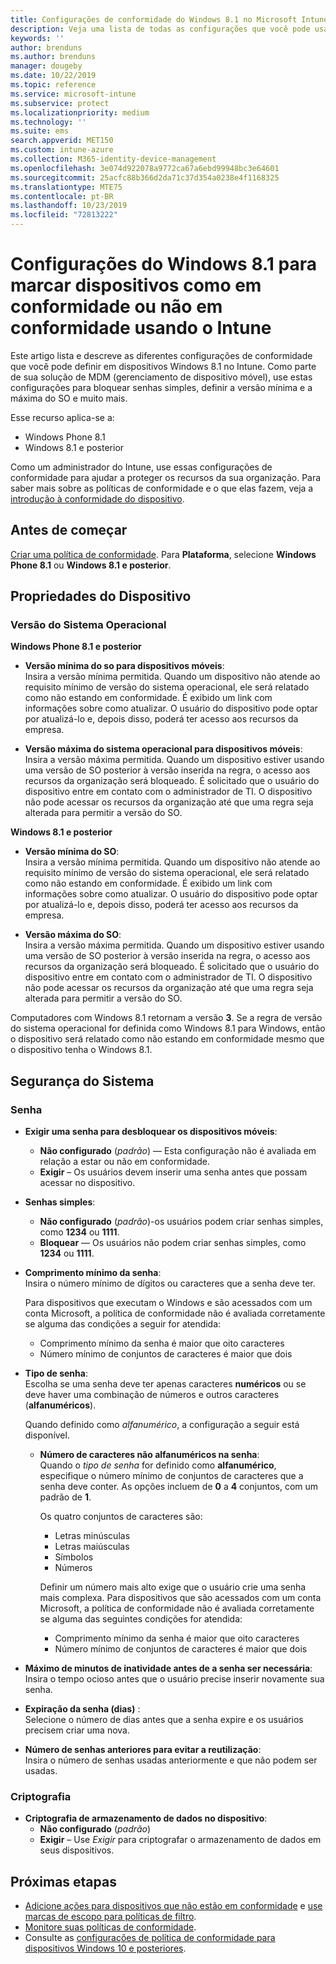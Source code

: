 ```yaml
---
title: Configurações de conformidade do Windows 8.1 no Microsoft Intune – Azure | Microsoft Docs
description: Veja uma lista de todas as configurações que você pode usar ao definir a conformidade para seus dispositivos Windows 8.1 e Windows Phone 8.1 no Microsoft Intune. Verifique a conformidade no sistema de operacional mínimo e máximo, defina restrições de senha e comprimento, habilite a criptografia no armazenamento de dados e muito mais.
keywords: ''
author: brenduns
ms.author: brenduns
manager: dougeby
ms.date: 10/22/2019
ms.topic: reference
ms.service: microsoft-intune
ms.subservice: protect
ms.localizationpriority: medium
ms.technology: ''
ms.suite: ems
search.appverid: MET150
ms.custom: intune-azure
ms.collection: M365-identity-device-management
ms.openlocfilehash: 3e074d922078a9772ca67a6ebd99948bc3e64601
ms.sourcegitcommit: 25acfc88b366d2da71c37d354a0238e4f1168325
ms.translationtype: MTE75
ms.contentlocale: pt-BR
ms.lasthandoff: 10/23/2019
ms.locfileid: "72813222"
---
```

# <a name="windows-81-settings-to-mark-devices-as-compliant-or-not-compliant-using-intune"></a>Configurações do Windows 8.1 para marcar dispositivos como em conformidade ou não em conformidade usando o Intune

Este artigo lista e descreve as diferentes configurações de conformidade que você pode definir em dispositivos Windows 8.1 no Intune. Como parte de sua solução de MDM (gerenciamento de dispositivo móvel), use estas configurações para bloquear senhas simples, definir a versão mínima e a máxima do SO e muito mais.

Esse recurso aplica-se a:

- Windows Phone 8.1
- Windows 8.1 e posterior

Como um administrador do Intune, use essas configurações de conformidade para ajudar a proteger os recursos da sua organização. Para saber mais sobre as políticas de conformidade e o que elas fazem, veja a [introdução à conformidade do dispositivo](device-compliance-get-started.md).

## <a name="before-you-begin"></a>Antes de começar

[Criar uma política de conformidade](create-compliance-policy.md#create-the-policy). Para **Plataforma**, selecione **Windows Phone 8.1** ou **Windows 8.1 e posterior**.

## <a name="device-properties"></a>Propriedades do Dispositivo

### <a name="operating-system-version"></a>Versão do Sistema Operacional

**Windows Phone 8.1 e posterior**
- **Versão mínima do so para dispositivos móveis**:  
  Insira a versão mínima permitida. Quando um dispositivo não atende ao requisito mínimo de versão do sistema operacional, ele será relatado como não estando em conformidade. É exibido um link com informações sobre como atualizar. O usuário do dispositivo pode optar por atualizá-lo e, depois disso, poderá ter acesso aos recursos da empresa.

- **Versão máxima do sistema operacional para dispositivos móveis**:  
  Insira a versão máxima permitida. Quando um dispositivo estiver usando uma versão de SO posterior à versão inserida na regra, o acesso aos recursos da organização será bloqueado. É solicitado que o usuário do dispositivo entre em contato com o administrador de TI. O dispositivo não pode acessar os recursos da organização até que uma regra seja alterada para permitir a versão do SO.

**Windows 8.1 e posterior**
- **Versão mínima do SO**:  
  Insira a versão mínima permitida. Quando um dispositivo não atende ao requisito mínimo de versão do sistema operacional, ele será relatado como não estando em conformidade. É exibido um link com informações sobre como atualizar. O usuário do dispositivo pode optar por atualizá-lo e, depois disso, poderá ter acesso aos recursos da empresa.

- **Versão máxima do SO**:  
  Insira a versão máxima permitida. Quando um dispositivo estiver usando uma versão de SO posterior à versão inserida na regra, o acesso aos recursos da organização será bloqueado. É solicitado que o usuário do dispositivo entre em contato com o administrador de TI. O dispositivo não pode acessar os recursos da organização até que uma regra seja alterada para permitir a versão do SO.

Computadores com Windows 8.1 retornam a versão **3**. Se a regra de versão do sistema operacional for definida como Windows 8.1 para Windows, então o dispositivo será relatado como não estando em conformidade mesmo que o dispositivo tenha o Windows 8.1.

## <a name="system-security"></a>Segurança do Sistema

### <a name="password"></a>Senha

- **Exigir uma senha para desbloquear os dispositivos móveis**:  
  - **Não configurado** (*padrão*) — Esta configuração não é avaliada em relação a estar ou não em conformidade.
  - **Exigir** – Os usuários devem inserir uma senha antes que possam acessar no dispositivo.

- **Senhas simples**:  
  - **Não configurado** (*padrão*)-os usuários podem criar senhas simples, como **1234** ou **1111**.
  - **Bloquear** — Os usuários não podem criar senhas simples, como **1234** ou **1111**.  

- **Comprimento mínimo da senha**:  
  Insira o número mínimo de dígitos ou caracteres que a senha deve ter.

  Para dispositivos que executam o Windows e são acessados com um conta Microsoft, a política de conformidade não é avaliada corretamente se alguma das condições a seguir for atendida:  
  - Comprimento mínimo da senha é maior que oito caracteres
  - Número mínimo de conjuntos de caracteres é maior que dois

- **Tipo de senha**:  
  Escolha se uma senha deve ter apenas caracteres **numéricos** ou se deve haver uma combinação de números e outros caracteres (**alfanuméricos**).

  Quando definido como *alfanumérico*, a configuração a seguir está disponível.  

  - **Número de caracteres não alfanuméricos na senha**:  
    Quando o *tipo de senha* for definido como **alfanumérico**, especifique o número mínimo de conjuntos de caracteres que a senha deve conter. As opções incluem de **0** a **4** conjuntos, com um padrão de **1**.
    
    Os quatro conjuntos de caracteres são:
    - Letras minúsculas
    - Letras maiúsculas
    - Símbolos
    - Números

    Definir um número mais alto exige que o usuário crie uma senha mais complexa. Para dispositivos que são acessados com um conta Microsoft, a política de conformidade não é avaliada corretamente se alguma das seguintes condições for atendida:

    - Comprimento mínimo da senha é maior que oito caracteres
    - Número mínimo de conjuntos de caracteres é maior que dois

- **Máximo de minutos de inatividade antes de a senha ser necessária**:  
  Insira o tempo ocioso antes que o usuário precise inserir novamente sua senha.

- **Expiração da senha (dias)** :  
  Selecione o número de dias antes que a senha expire e os usuários precisem criar uma nova.

- **Número de senhas anteriores para evitar a reutilização**:  
  Insira o número de senhas usadas anteriormente e que não podem ser usadas.

### <a name="encryption"></a>Criptografia

- **Criptografia de armazenamento de dados no dispositivo**:  
  - **Não configurado** (*padrão*)
  - **Exigir** – Use *Exigir* para criptografar o armazenamento de dados em seus dispositivos.


<!-- not on phone   
- **Require encryption on mobile device**: **Require** the device to be encrypted to connect to data storage resources.
--> 

## <a name="next-steps"></a>Próximas etapas

- [Adicione ações para dispositivos que não estão em conformidade](actions-for-noncompliance.md) e [use marcas de escopo para políticas de filtro](../fundamentals/scope-tags.md).
- [Monitore suas políticas de conformidade](compliance-policy-monitor.md).
- Consulte as [configurações de política de conformidade para dispositivos Windows 10 e posteriores](compliance-policy-create-windows.md).